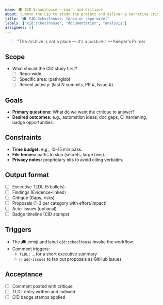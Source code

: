 ```yaml
---
name: 🎓 CID Schoolhouse — Learn and Critique
about: Summon the CID to study the project and deliver a narrative critique with actionable enhancements
title: "🎓 CID Schoolhouse: [Area or repo-wide]"
labels: ["cid:schoolhouse", "documentation", "analysis"]
assignees: []
---
```


> "The Archive is not a place — it's a posture." — Keeper's Primer

## Scope
- What should the CID study first?
  - [ ] Repo-wide
  - [ ] Specific area: (path/glob)
  - [ ] Recent activity: (last N commits, PR #, Issue #)

## Goals
- **Primary questions:** What do we want the critique to answer?
- **Desired outcomes:** e.g., automation ideas, doc gaps, CI hardening, badge opportunities.

## Constraints
- **Time budget:** e.g., 10–15 min pass.
- **File fences:** paths to skip (secrets, large bins).
- **Privacy notes:** proprietary bits to avoid citing verbatim.

## Output format
- [ ] Executive TLDL (5 bullets)
- [ ] Findings (Evidence-linked)
- [ ] Critique (Gaps, risks)
- [ ] Proposals (1–3 per category with effort/impact)
- [ ] Auto-issues (optional)
- [ ] Badge timeline (CID stamps)

## Triggers
- The 🎓 emoji and label `cid:schoolhouse` invoke the workflow.
- Comment triggers:
  - `TLDL: …` for a short executive summary
  - `📝 add-issues` to fan out proposals as GitHub issues

## Acceptance
- [ ] Comment posted with critique
- [ ] TLDL entry written and indexed
- [ ] CID badge stamps applied